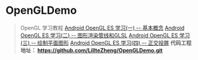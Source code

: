 # OpenGLDemo
> OpenGL 学习教程
> [Android OpenGL ES 学习(一) -- 基本概念](https://blog.csdn.net/u011418943/article/details/127950019?spm=1001.2014.3001.5502)
> [Android OpenGL ES 学习(二) -- 图形渲染管线和GLSL](https://blog.csdn.net/u011418943/article/details/128048284?spm=1001.2014.3001.5502)
> [Android OpenGL ES 学习(三) -- 绘制平面图形](https://blog.csdn.net/u011418943/article/details/128049711)
>  [Android OpenGL ES 学习(四) -- 正交投屏](https://blog.csdn.net/u011418943/article/details/128052420)
> **代码工程地址： https://github.com/LillteZheng/OpenGLDemo.git**
